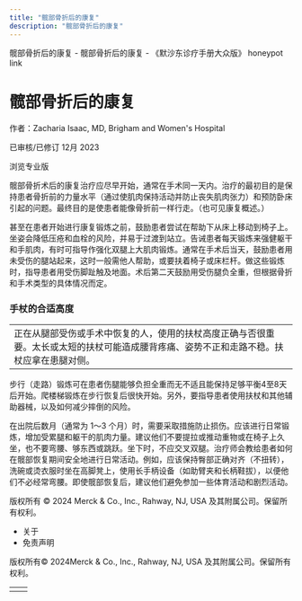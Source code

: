 ```yaml
---
title: "髋部骨折后的康复"
description: "髋部骨折后的康复"
---
```


﻿髋部骨折后的康复 \- 髋部骨折后的康复 \- 《默沙东诊疗手册大众版》 honeypot link

# 髋部骨折后的康复

作者：Zacharia Isaac, MD, Brigham and Women's Hospital

已审核/已修订 12月 2023

浏览专业版

髋部骨折术后的康复治疗应尽早开始，通常在手术同一天内。治疗的最初目的是保持患者骨折前的力量水平（通过使肌肉保持活动并防止丧失肌肉张力）和预防卧床引起的问题。最终目的是使患者能像骨折前一样行走。（也可见康复概述。）

甚至在患者开始进行康复锻炼之前，鼓励患者尝试在帮助下从床上移动到椅子上。坐姿会降低压疮和血栓的风险，并易于过渡到站立。告诫患者每天锻炼来强健躯干和手肌肉，有时可指导作强化双腿上大肌肉锻炼。通常在手术后当天，鼓励患者用未受伤的腿站起来，这时一般需他人帮助，或要扶着椅子或床栏杆。做这些锻炼时，指导患者用受伤脚趾触及地面。术后第二天鼓励用受伤腿负全重，但根据骨折和手术类型的具体情况而定。

### 手杖的合适高度

|     |
| --- |
| 正在从腿部受伤或手术中恢复的人，使用的扶杖高度正确与否很重要。太长或太短的扶杖可能造成腰背疼痛、姿势不正和走路不稳。扶杖应拿在患腿对侧。<br> |

步行（走路）锻炼可在患者伤腿能够负担全重而无不适且能保持足够平衡4至8天后开始。爬楼梯锻炼在步行恢复后很快开始。另外，要指导患者使用扶杖和其他辅助器械，以及如何减少摔倒的风险。

在出院后数月（通常为 1～3 个月）时，需要采取措施防止损伤。应该进行日常锻炼，增加受累腿和躯干的肌肉力量。建议他们不要提拉或推动重物或在椅子上久坐，也不要弯腰、够东西或跳跃。坐下时，不应交叉双腿。治疗师会教给患者如何在髋部恢复期间安全地进行日常活动。例如，应该保持臀部正确对齐（不扭转），洗碗或烫衣服时坐在高脚凳上，使用长手柄设备（如助臂夹和长柄鞋拔），以便他们不必经常弯腰。即使髋部恢复后，建议他们避免参加一些体育活动和剧烈活动。



版权所有 © 2024
Merck & Co., Inc., Rahway, NJ, USA 及其附属公司。保留所有权利。

- 关于
- 免责声明

版权所有© 2024Merck & Co., Inc., Rahway, NJ, USA 及其附属公司。保留所有权利。

|     |     |
| --- | --- |
|  |  |